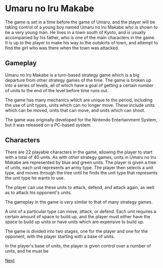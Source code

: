 # Umaru no Iru Makabe

The game is set in a time before the game of Umaru, and the player will be taking control of a young boy named Umaru no Iru Makabe who is shown to be a very young man. He lives in a town south of Kyoto, and is usually accompanied by his father, who is one of the main characters in the game. It is up to the player to make his way to the outskirts of town, and attempt to find the girl who was there when the town was attacked.

## Gameplay

Umaru no Iru Makabe is a turn-based strategy game which is a big departure from other strategy games of the time. The game is broken up into a series of levels, all of which have a goal of getting a certain number of units to the end of the level before time runs out.

The game has many mechanics which are unique to the period, including the use of unit types, units which can no longer move. These include units which can be moved, units that can move, and units which can shoot.

The game was originally developed for the Nintendo Entertainment System, but it was released on a PC-based system.

## Characters

There are 22 playable characters in the game, allowing the player to start with a total of 40 units. As with other strategy games, units in Umaru no Iru Makabe are represented by blue and green units. The player is given a tree of units, each unit represents an army type. The player then selects a unit type, and moves through the tree until he finds the unit type that represents the unit type he wants to use.

The player can use these units to attack, defend, and attack again, as well as to attack his opponent's units.

The gameplay in the game is very similar to that of many strategy games.

A unit of a particular type can move, attack, or defend. Each unit requires a certain amount of space to build up, and the player must either have the space to build up units or have units which are expensive to build up.

The game is divided into two stages, one for the player and one for the opponent, with the player starting with a base of units.

In the player's base of units, the player is given control over a number of units, and he must be

[Next](454.md)